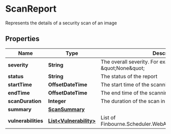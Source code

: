 

# ScanReport

Represents the details of a security scan of an image

## Properties

| Name | Type | Description | Notes |
|------------ | ------------- | ------------- | -------------|
|**severity** | **String** | The overall severity. For example : \&quot;High\&quot; or \&quot;None\&quot; |  [optional] |
|**status** | **String** | The status of the report |  [optional] |
|**startTime** | **OffsetDateTime** | The start time of the scanning process |  [optional] |
|**endTime** | **OffsetDateTime** | The end time of the scanning process |  [optional] |
|**scanDuration** | **Integer** | The duration of the scan in seconds |  [optional] |
|**summary** | [**ScanSummary**](ScanSummary.md) |  |  [optional] |
|**vulnerabilities** | [**List&lt;Vulnerability&gt;**](Vulnerability.md) | List of Finbourne.Scheduler.WebApi.Dtos.Images.Vulnerability |  [optional] |



